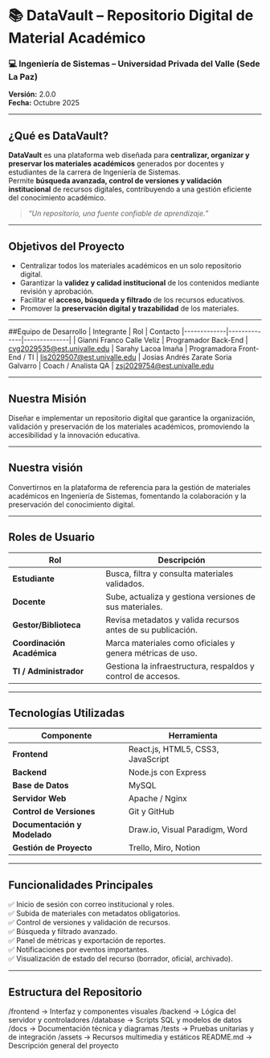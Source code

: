 # 📚 DataVault – Repositorio Digital de Material Académico  
### 💻 Ingeniería de Sistemas – Universidad Privada del Valle (Sede La Paz)  
**Versión:** 2.0.0  
**Fecha:** Octubre 2025  

---

## ¿Qué es DataVault?
**DataVault** es una plataforma web diseñada para **centralizar, organizar y preservar los materiales académicos** generados por docentes y estudiantes de la carrera de Ingeniería de Sistemas.  
Permite **búsqueda avanzada, control de versiones y validación institucional** de recursos digitales, contribuyendo a una gestión eficiente del conocimiento académico.

> *“Un repositorio, una fuente confiable de aprendizaje.”*

---

## Objetivos del Proyecto
- Centralizar todos los materiales académicos en un solo repositorio digital.  
- Garantizar la **validez y calidad institucional** de los contenidos mediante revisión y aprobación.  
- Facilitar el **acceso, búsqueda y filtrado** de los recursos educativos.  
- Promover la **preservación digital y trazabilidad** de los materiales.

---

##Equipo de Desarrollo
| Integrante | Rol | Contacto
|-------------|--------------|--------------|
| Gianni Franco Calle Veliz	| Programador Back-End | cvg2029535@est.univalle.edu
| Sarahy Lacoa Imaña |	Programadora Front-End / TI	| lis2029507@est.univalle.edu
| Josias Andrés Zarate Soria Galvarro |	Coach / Analista QA	| zsj2029754@est.univalle.edu

---

## Nuestra Misión
Diseñar e implementar un repositorio digital que garantice la organización, validación y preservación de los materiales académicos, promoviendo la accesibilidad y la innovación educativa.

---

## Nuestra visión
Convertirnos en la plataforma de referencia para la gestión de materiales académicos en Ingeniería de Sistemas, fomentando la colaboración y la preservación del conocimiento digital.

---

## Roles de Usuario
| Rol | Descripción |
|------|--------------|
| **Estudiante** | Busca, filtra y consulta materiales validados. |
| **Docente** | Sube, actualiza y gestiona versiones de sus materiales. |
| **Gestor/Biblioteca** | Revisa metadatos y valida recursos antes de su publicación. |
| **Coordinación Académica** | Marca materiales como oficiales y genera métricas de uso. |
| **TI / Administrador** | Gestiona la infraestructura, respaldos y control de accesos. |

---

## Tecnologías Utilizadas
| Componente | Herramienta |
|-------------|--------------|
| **Frontend** | React.js, HTML5, CSS3, JavaScript |
| **Backend** | Node.js con Express |
| **Base de Datos** | MySQL |
| **Servidor Web** | Apache / Nginx |
| **Control de Versiones** | Git y GitHub |
| **Documentación y Modelado** | Draw.io, Visual Paradigm, Word |
| **Gestión de Proyecto** | Trello, Miro, Notion |

---

## Funcionalidades Principales
✅ Inicio de sesión con correo institucional y roles.  
✅ Subida de materiales con metadatos obligatorios.  
✅ Control de versiones y validación de recursos.  
✅ Búsqueda y filtrado avanzado.  
✅ Panel de métricas y exportación de reportes.  
✅ Notificaciones por eventos importantes.  
✅ Visualización de estado del recurso (borrador, oficial, archivado).  

---

## Estructura del Repositorio
/frontend → Interfaz y componentes visuales
/backend → Lógica del servidor y controladores
/database → Scripts SQL y modelos de datos
/docs → Documentación técnica y diagramas
/tests → Pruebas unitarias y de integración
/assets → Recursos multimedia y estáticos
README.md → Descripción general del proyecto
